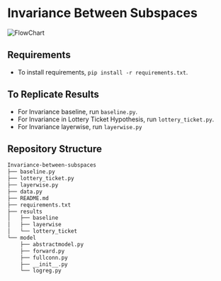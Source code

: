 # Invariance Between Subspaces




![FlowChart](Subspace_Invariance_Flowchart.png)









## Requirements
- To install requirements, `pip install -r requirements.txt`.


## To Replicate Results
- For Invariance baseline, run `baseline.py`.
- For Invariance in Lottery Ticket Hypothesis, run `lottery_ticket.py`.
- For Invariance layerwise, run `layerwise.py`

## Repository Structure
```bash
Invariance-between-subspaces
├── baseline.py
├── lottery_ticket.py
├── layerwise.py
├── data.py
├── README.md
├── requirements.txt
├── results
│   ├── baseline
│   ├── layerwise
│   └── lottery_ticket
└── model
    ├── abstractmodel.py
    ├── forward.py
    ├── fullconn.py
    ├── __init__.py
    └── logreg.py
```